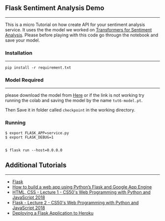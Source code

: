## Flask Sentiment Analysis Demo
-----------------------------


This is a micro Tutorial on how create API for your sentiment analysis service. It uses the the model we worked on [Transformers for Sentiment Analysis](
https://github.com/AMMI-NLP-Study-Group/pytorch-sentiment-analysis/blob/master/6%20-%20Transformers%20for%20Sentiment%20Analysis.ipynb). Please before playing with this code go througn the notebook and save your model.


### Installation
---------------
```
pip install -r requirement.txt
```


###  Model Required
-------------------
please download the model from [Here](https://drive.google.com/file/d/1gqiDBdsIwF41Mc8d1DkA1IfXL1dBEixh/view?usp=sharing) or if the link is not working try running the colab and saving the model by the name ```tut6-model.pt```.

Then Save it in folder called ```checkpoint``` in the working directory.


### Running 
```
$ export FLASK_APP=service.py
$ export FLASK_DEBUG=1


$ flask run --host=0.0.0.0
```




## Additional Tutorials 
-----------------------------
- [Flask](https://www.youtube.com/watch?v=X0dwkDh8kwA)
- [How to build a web app using Python’s Flask and Google App Engine](https://www.freecodecamp.org/news/how-to-build-a-web-app-using-pythons-flask-and-google-app-engine-52b1bb82b221/)
- [HTML, CSS - Lecture 1 - CS50's Web Programming with Python and JavaScript 2018](https://www.youtube.com/watch?v=XQs5KcUj-Do)
- [Flask - Lecture 2 - CS50's Web Programming with Python and JavaScript 2018](https://www.youtube.com/watch?v=j5wysXqaIV8)
- [Deploying a Flask Application to Heroku](https://stackabuse.com/deploying-a-flask-application-to-heroku/)
